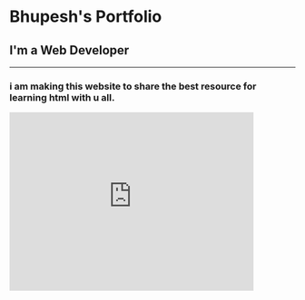<!DOCTYPE html>
<html lang="en">

<head>
  <meta charset="UTF-8">
  <title>Bhupesh's Portfolio</title>
</head>

<body>
  <h1>Bhupesh's Portfolio</h1>
  <h2>I'm a Web Developer</h2>
  <hr />
  <h3>i am making this website to share the best resource for learning <b>html</b> with u all.</h3>
 <iframe width="430" height="315" src="https://www.youtube.com/embed/HcOc7P5BMi4?si=0FylzTgVti2MwrFv" title="YouTube video player" frameborder="0" allow="accelerometer; autoplay; clipboard-write; encrypted-media; gyroscope; picture-in-picture; web-share" allowfullscreen></iframe>
</body>

</html>
